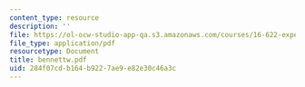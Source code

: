 ```yaml
---
content_type: resource
description: ''
file: https://ol-ocw-studio-app-qa.s3.amazonaws.com/courses/16-622-experimental-projects-ii-fall-2003/284f07cdb164b9227ae9e82e30c46a3c_bennettw.pdf
file_type: application/pdf
resourcetype: Document
title: bennettw.pdf
uid: 284f07cd-b164-b922-7ae9-e82e30c46a3c
---
```

